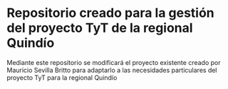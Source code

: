 # Repositorio creado para la gestión del proyecto TyT de la regional Quindío

Mediante este repositorio se modificará el proyecto existente creado por Mauricio Sevilla Britto para adaptarlo a las necesidades particulares del proyecto TyT para la regional Quindío

